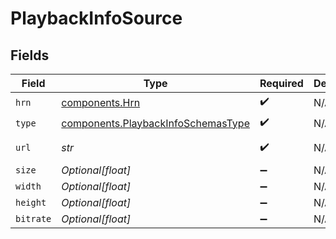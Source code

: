 # PlaybackInfoSource


## Fields

| Field                                                                                    | Type                                                                                     | Required                                                                                 | Description                                                                              | Example                                                                                  |
| ---------------------------------------------------------------------------------------- | ---------------------------------------------------------------------------------------- | ---------------------------------------------------------------------------------------- | ---------------------------------------------------------------------------------------- | ---------------------------------------------------------------------------------------- |
| `hrn`                                                                                    | [components.Hrn](../../models/components/hrn.md)                                         | :heavy_check_mark:                                                                       | N/A                                                                                      | MP4                                                                                      |
| `type`                                                                                   | [components.PlaybackInfoSchemasType](../../models/components/playbackinfoschemastype.md) | :heavy_check_mark:                                                                       | N/A                                                                                      | html5/video/mp4                                                                          |
| `url`                                                                                    | *str*                                                                                    | :heavy_check_mark:                                                                       | N/A                                                                                      | https://asset-cdn.lp-playback.monster/hls/1bde4o2i6xycudoy/static360p0.mp4               |
| `size`                                                                                   | *Optional[float]*                                                                        | :heavy_minus_sign:                                                                       | N/A                                                                                      | 494778                                                                                   |
| `width`                                                                                  | *Optional[float]*                                                                        | :heavy_minus_sign:                                                                       | N/A                                                                                      | 204                                                                                      |
| `height`                                                                                 | *Optional[float]*                                                                        | :heavy_minus_sign:                                                                       | N/A                                                                                      | 360                                                                                      |
| `bitrate`                                                                                | *Optional[float]*                                                                        | :heavy_minus_sign:                                                                       | N/A                                                                                      | 449890                                                                                   |